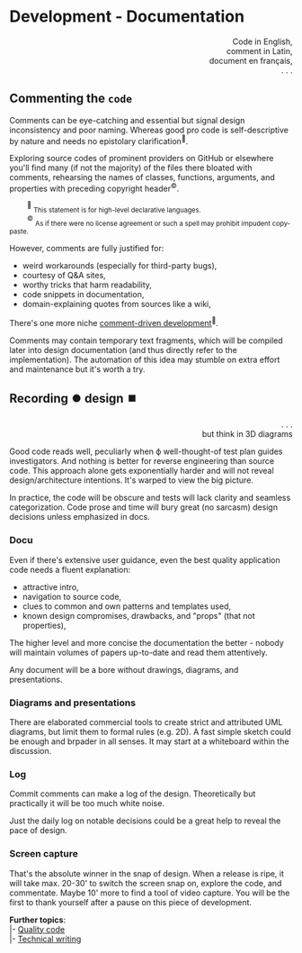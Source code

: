 # Development - Documentation

<p dir="rtl">,Code in English<br/>,comment in Latin<br/>,document en français<br/>. . .</p>

## Commenting the `code`

Comments can be eye-catching and essential but signal design inconsistency and poor naming.  Whereas good pro code is self-descriptive by nature and needs no epistolary clarification<sup>:raising_hand:</sup>.

Exploring source codes of prominent providers on GitHub or elsewhere you'll find many (if not the majority) of the files there bloated with comments, rehearsing the names of classes, functions, arguments, and properties with preceding copyright header<sup>©️</sup>.

&nbsp;&nbsp;&nbsp;&nbsp;&nbsp;&nbsp;&nbsp;&nbsp;<sup>:raising_hand:</sup>&nbsp;<sub>This statement is for high-level declarative languages.</sub>\
&nbsp;&nbsp;&nbsp;&nbsp;&nbsp;&nbsp;&nbsp;&nbsp;<sup>©️</sup>&nbsp;<sub>As if there were no license agreement or such a spell may prohibit impudent copy-paste.</sub>

However, comments are fully justified for:

+ weird workarounds (especially for third-party bugs),
+ courtesy of Q&A sites,
+ worthy tricks that harm readability,
+ code snippets in documentation,
+ domain-explaining quotes from sources like a wiki,

There's one more niche [comment-driven development](en.wikipedia.org/wiki/Comment_programming)<sup>🔗</sup>. 

Comments may contain temporary text fragments, which will be compiled later into design documentation (and thus directly refer to the implementation). The automation of this idea may stumble on extra effort and maintenance but it's worth a try.

## Recording ⏺️ design ⏹️

<p dir="rtl">. . .<br/>but think in 3D diagrams</p>

Good code reads well, peculiarly when ф well-thought-of test plan guides investigators. And nothing is better for reverse engineering than source code. This approach alone gets exponentially harder and will not reveal design/architecture intentions. It's warped to view the big picture.

In practice, the code will be obscure and tests will lack clarity and seamless categorization. Code prose and time will bury great (no sarcasm) design decisions unless emphasized in docs.

### Docu

Even if there's extensive user guidance, even the best quality application code needs a fluent explanation: 

+ attractive intro,
+ navigation to source code,
+ clues to common and own patterns and templates used,
+ known design compromises, drawbacks, and "props" (that not properties),

The higher level and more concise the documentation the better - nobody will maintain volumes of papers up-to-date and read them attentively.

Any document will be a bore without drawings, diagrams, and presentations.

### Diagrams and presentations

There are elaborated commercial tools to create strict and attributed UML diagrams, but limit them to formal rules (e.g. 2D). 
A fast simple sketch could be enough and brpader in all senses.
It may start at a whiteboard within the discussion.

### Log

Commit comments can make a log of the design. Theoretically but practically it will be too much white noise.

Just the daily log on notable decisions could be a great help to reveal the pace of design. 

### Screen capture

That's the absolute winner in the snap of design. When a release is ripe, it will take max. 20-30' to switch the screen snap on, explore the code, and commentate. Maybe 10' more to find a tool of video capture.
You will be the first to thank yourself after a pause on this piece of development.

**Further topics**:\
|- [Quality code](code-quality.md)\
|- [Technical writing](../../pencraft)


